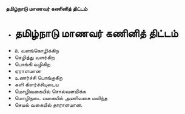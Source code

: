 **தமிழ்நாடு மாணவர் கணினித் திட்டம்**
- # தமிழ்நாடு மாணவர் கணினித் திட்டம்
- a. வளங்கொழிக்கிற
- செழித்து வளர்கிற
- பொங்கி வழிகிற
- ஏராளமான
- உணர்ச்சி பொங்குகிற
- களி கிளர்ச்சியுடைய
- மொழிவகையில் சொல்வளமிக்க
- மொழிநடை வகையில் அணிவகை மலிந்த
- செயல் வகையில் தாராளமான.

